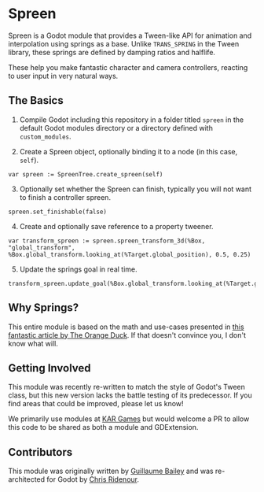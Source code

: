 # Spreen

Spreen is a Godot module that provides a Tween-like API for animation and interpolation using springs as a base. Unlike `TRANS_SPRING` in the Tween library, these springs are defined by damping ratios and halflife. 

These help you make fantastic character and camera controllers, reacting to user input in very natural ways.

## The Basics

1. Compile Godot including this repository in a folder titled `spreen` in the default Godot modules directory or a directory defined with `custom_modules`. 

2. Create a Spreen object, optionally binding it to a node (in this case, `self`).

```gdscript
var spreen := SpreenTree.create_spreen(self)
```

3. Optionally set whether the Spreen can finish, typically you will not want to finish a controller spreen.

```gdscript
spreen.set_finishable(false)
```

4. Create and optionally save reference to a property tweener.

```gdscript
var transform_spreen := spreen.spreen_transform_3d(%Box, "global_transform", %Box.global_transform.looking_at(%Target.global_position), 0.5, 0.25)
```

5. Update the springs goal in real time.

```gdscript
transform_spreen.update_goal(%Box.global_transform.looking_at(%Target.global_position))
```

## Why Springs?

This entire module is based on the math and use-cases presented in [this fantastic article by The Orange Duck](https://theorangeduck.com/page/spring-roll-call). If that doesn't convince you, I don't know what will.

## Getting Involved

This module was recently re-written to match the style of Godot's Tween class, but this new version lacks the battle testing of its predecessor. If you find areas that could be improved, please let us know!

We primarily use modules at [KAR Games](https://kar.games) but would welcome a PR to allow this code to be shared as both a module and GDExtension. 

## Contributors

This module was originally written by [Guillaume Bailey](https://github.com/gbudee) and was re-architected for Godot by [Chris Ridenour](https://github.com/cridenour).